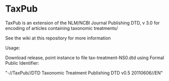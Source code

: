 TaxPub
======


TaxPub is an extension of the NLM/NCBI Journal Publishing DTD, v 3.0 for encoding of articles containing taxonomic treatments/

See the wiki at this repository for more information


Usage:

Download release, point instance to file tax-treatment-NS0.dtd using Formal Public Identifier:

"-//TaxPub//DTD Taxonomic Treatment Publishing DTD v0.5 20110606//EN"
